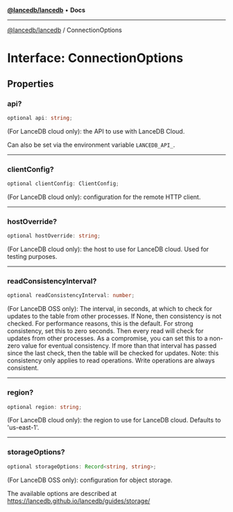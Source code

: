 [**@lancedb/lancedb**](../README.md) • **Docs**

***

[@lancedb/lancedb](../globals.md) / ConnectionOptions

# Interface: ConnectionOptions

## Properties

### api?

```ts
optional api: string;
```

(For LanceDB cloud only): the API  to use with LanceDB Cloud.

Can also be set via the environment variable `LANCEDB_API_`.

***

### clientConfig?

```ts
optional clientConfig: ClientConfig;
```

(For LanceDB cloud only): configuration for the remote HTTP client.

***

### hostOverride?

```ts
optional hostOverride: string;
```

(For LanceDB cloud only): the host to use for LanceDB cloud. Used
for testing purposes.

***

### readConsistencyInterval?

```ts
optional readConsistencyInterval: number;
```

(For LanceDB OSS only): The interval, in seconds, at which to check for
updates to the table from other processes. If None, then consistency is not
checked. For performance reasons, this is the default. For strong
consistency, set this to zero seconds. Then every read will check for
updates from other processes. As a compromise, you can set this to a
non-zero value for eventual consistency. If more than that interval
has passed since the last check, then the table will be checked for updates.
Note: this consistency only applies to read operations. Write operations are
always consistent.

***

### region?

```ts
optional region: string;
```

(For LanceDB cloud only): the region to use for LanceDB cloud.
Defaults to 'us-east-1'.

***

### storageOptions?

```ts
optional storageOptions: Record<string, string>;
```

(For LanceDB OSS only): configuration for object storage.

The available options are described at https://lancedb.github.io/lancedb/guides/storage/
